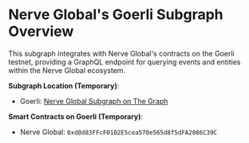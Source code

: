 # Nerve Global's Goerli Subgraph Overview

This subgraph integrates with Nerve Global's contracts on the Goerli testnet, providing a GraphQL endpoint for querying events and entities within the Nerve Global ecosystem.

**Subgraph Location (Temporary)**:

- Goerli: [Nerve Global Subgraph on The Graph](https://thegraph.com/explorer/subgraph/nerveglobal/nerveglobal)

**Smart Contracts on Goerli (Temporary)**:

- Nerve Global: `0xd0d83FFcF0102E5cea570e565d8f5dFA2086C39C`
